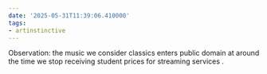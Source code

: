 ```yaml
---
date: '2025-05-31T11:39:06.410000'
tags:
- artinstinctive
---
```


Observation: the music we consider classics enters public domain at around the time we stop receiving student prices for streaming services .

